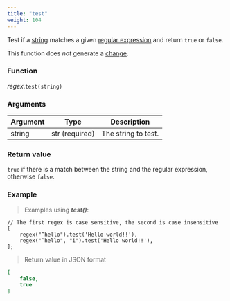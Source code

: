 ```yaml
---
title: "test"
weight: 104
---
```



Test if a [string](..) matches a given [regular expression](../../regex) and return `true` or `false`.

This function does *not* generate a [change](../../../overview/changes).

### Function

*regex*.`test(string)`

### Arguments

Argument | Type | Description
-------- | ---- | -----------
string | str (required) | The string to test.

### Return value

`true` if there is a match between the string and the regular expression, otherwise `false`.

### Example

> Examples using ***test()***:

```thingsdb,json_response
// The first regex is case sensitive, the second is case insensitive
[
    regex("^hello").test('Hello world!!'),
    regex("^hello", "i").test('Hello world!!'),
];
```

> Return value in JSON format

```json
[
    false,
    true
]
```
